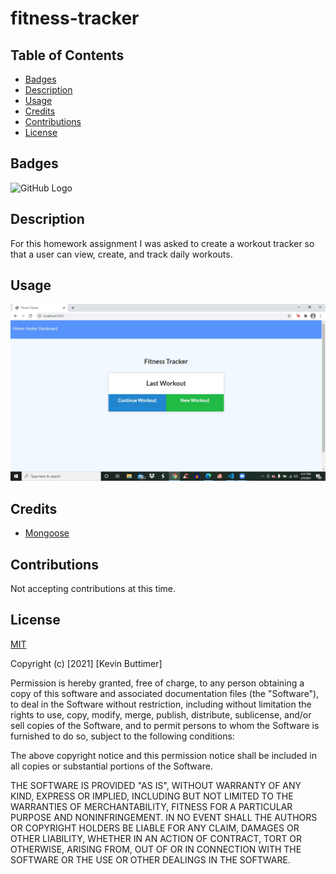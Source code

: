 # fitness-tracker

## Table of Contents
   - [Badges](#Badges)
   - [Description](#Description)
   - [Usage](#Usage)
   - [Credits](#Credits)
   - [Contributions](#Contributions)
   - [License](#License)

## Badges

![GitHub Logo](https://img.shields.io/badge/license-MIT-green)

## Description

For this homework assignment I was asked to create a workout tracker so that a user can view, create, and track daily workouts.

## Usage

![fitness-tracker](/public/assets/images/fitness-tracker.jpg)

## Credits

* [Mongoose](https://www.npmjs.com/package/mongoose)

## Contributions

Not accepting contributions at this time.

## License

[MIT](https://choosealicense.com/licenses/mit/)

Copyright (c) [2021] [Kevin Buttimer]

Permission is hereby granted, free of charge, to any person obtaining a copy
of this software and associated documentation files (the "Software"), to deal
in the Software without restriction, including without limitation the rights
to use, copy, modify, merge, publish, distribute, sublicense, and/or sell
copies of the Software, and to permit persons to whom the Software is
furnished to do so, subject to the following conditions:

The above copyright notice and this permission notice shall be included in all
copies or substantial portions of the Software.

THE SOFTWARE IS PROVIDED "AS IS", WITHOUT WARRANTY OF ANY KIND, EXPRESS OR
IMPLIED, INCLUDING BUT NOT LIMITED TO THE WARRANTIES OF MERCHANTABILITY,
FITNESS FOR A PARTICULAR PURPOSE AND NONINFRINGEMENT. IN NO EVENT SHALL THE
AUTHORS OR COPYRIGHT HOLDERS BE LIABLE FOR ANY CLAIM, DAMAGES OR OTHER
LIABILITY, WHETHER IN AN ACTION OF CONTRACT, TORT OR OTHERWISE, ARISING FROM,
OUT OF OR IN CONNECTION WITH THE SOFTWARE OR THE USE OR OTHER DEALINGS IN THE
SOFTWARE.